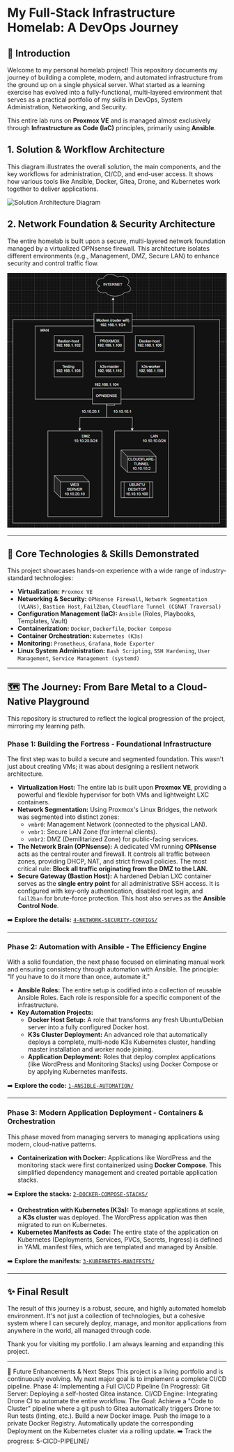# My Full-Stack Infrastructure Homelab: A DevOps Journey


## 👋 Introduction

Welcome to my personal homelab project! This repository documents my journey of building a complete, modern, and automated infrastructure from the ground up on a single physical server. What started as a learning exercise has evolved into a fully-functional, multi-layered environment that serves as a practical portfolio of my skills in DevOps, System Administration, Networking, and Security.

This entire lab runs on **Proxmox VE** and is managed almost exclusively through **Infrastructure as Code (IaC)** principles, primarily using **Ansible**.

## 1. Solution & Workflow Architecture

This diagram illustrates the overall solution, the main components, and the key workflows for administration, CI/CD, and end-user access. It shows how various tools like Ansible, Docker, Gitea, Drone, and Kubernetes work together to deliver applications.

![Solution Architecture Diagram](DIAGRAM/solution_diagram.png)

## 2. Network Foundation & Security Architecture

The entire homelab is built upon a secure, multi-layered network foundation managed by a virtualized OPNsense firewall. This architecture isolates different environments (e.g., Management, DMZ, Secure LAN) to enhance security and control traffic flow.

![Network Architecture Diagram](DIAGRAM/homelab-architecture.png)

---

## 🚀 Core Technologies & Skills Demonstrated

This project showcases hands-on experience with a wide range of industry-standard technologies:

*   **Virtualization:** `Proxmox VE`
*   **Networking & Security:** `OPNsense Firewall`, `Network Segmentation (VLANs)`, `Bastion Host`, `Fail2ban`, `Cloudflare Tunnel (CGNAT Traversal)`
*   **Configuration Management (IaC):** `Ansible` (Roles, Playbooks, Templates, Vault)
*   **Containerization:** `Docker`, `Dockerfile`, `Docker Compose`
*   **Container Orchestration:** `Kubernetes (K3s)`
*   **Monitoring:** `Prometheus`, `Grafana`, `Node Exporter`
*   **Linux System Administration:** `Bash Scripting`, `SSH Hardening`, `User Management`, `Service Management (systemd)`

---

## 🗺️ The Journey: From Bare Metal to a Cloud-Native Playground

This repository is structured to reflect the logical progression of the project, mirroring my learning path.

### **Phase 1: Building the Fortress - Foundational Infrastructure**

The first step was to build a secure and segmented foundation. This wasn't just about creating VMs; it was about designing a resilient network architecture.

*   **Virtualization Host:** The entire lab is built upon **Proxmox VE**, providing a powerful and flexible hypervisor for both VMs and lightweight LXC containers.
*   **Network Segmentation:** Using Proxmox's Linux Bridges, the network was segmented into distinct zones:
    *   `vmbr0`: Management Network (connected to the physical LAN).
    *   `vmbr1`: Secure LAN Zone (for internal clients).
    *   `vmbr2`: DMZ (Demilitarized Zone) for public-facing services.
*   **The Network Brain (OPNsense):** A dedicated VM running **OPNsense** acts as the central router and firewall. It controls all traffic between zones, providing DHCP, NAT, and strict firewall policies. The most critical rule: **Block all traffic originating from the DMZ to the LAN.**
*   **Secure Gateway (Bastion Host):** A hardened Debian LXC container serves as the **single entry point** for all administrative SSH access. It is configured with key-only authentication, disabled root login, and `fail2ban` for brute-force protection. This host also serves as the **Ansible Control Node**.

➡️ **Explore the details:** [`4-NETWORK-SECURITY-CONFIGS/`](./4-NETWORK-SECURITY-CONFIGS/)

---

### **Phase 2: Automation with Ansible - The Efficiency Engine**

With a solid foundation, the next phase focused on eliminating manual work and ensuring consistency through automation with Ansible. The principle: "If you have to do it more than once, automate it."

*   **Ansible Roles:** The entire setup is codified into a collection of reusable Ansible Roles. Each role is responsible for a specific component of the infrastructure.
*   **Key Automation Projects:**
    *   **Docker Host Setup:** A role that transforms any fresh Ubuntu/Debian server into a fully configured Docker host.
    *   **K3s Cluster Deployment:** An advanced role that automatically deploys a complete, multi-node K3s Kubernetes cluster, handling master installation and worker node joining.
    *   **Application Deployment:** Roles that deploy complex applications (like WordPress and Monitoring Stacks) using Docker Compose or by applying Kubernetes manifests.

➡️ **Explore the code:** [`1-ANSIBLE-AUTOMATION/`](./1-ANSIBLE-AUTOMATION/)

---

### **Phase 3: Modern Application Deployment - Containers & Orchestration**

This phase moved from managing servers to managing applications using modern, cloud-native patterns.

*   **Containerization with Docker:** Applications like WordPress and the monitoring stack were first containerized using **Docker Compose**. This simplified dependency management and created portable application stacks.

➡️ **Explore the stacks:** [`2-DOCKER-COMPOSE-STACKS/`](./2-DOCKER-COMPOSE-STACKS/)

*   **Orchestration with Kubernetes (K3s):** To manage applications at scale, a **K3s cluster** was deployed. The WordPress application was then migrated to run on Kubernetes.
*   **Kubernetes Manifests as Code:** The entire state of the application on Kubernetes (Deployments, Services, PVCs, Secrets, Ingress) is defined in YAML manifest files, which are templated and managed by Ansible.

➡️ **Explore the manifests:** [`3-KUBERNETES-MANIFESTS/`](./3-KUBERNETES-MANIFESTS/)

---

## ✨ Final Result

The result of this journey is a robust, secure, and highly automated homelab environment. It's not just a collection of technologies, but a cohesive system where I can securely deploy, manage, and monitor applications from anywhere in the world, all managed through code.

Thank you for visiting my portfolio. I am always learning and expanding this project.

---
🔧 Future Enhancements & Next Steps
This project is a living portfolio and is continuously evolving. My next major goal is to implement a complete CI/CD pipeline.
Phase 4: Implementing a Full CI/CD Pipeline (In Progress):
Git Server: Deploying a self-hosted Gitea instance.
CI/CD Engine: Integrating Drone CI to automate the entire workflow.
The Goal: Achieve a "Code to Cluster" pipeline where a git push to Gitea automatically triggers Drone to:
Run tests (linting, etc.).
Build a new Docker image.
Push the image to a private Docker Registry.
Automatically update the corresponding Deployment on the Kubernetes cluster via a rolling update.
➡️ Track the progress: 5-CICD-PIPELINE/
